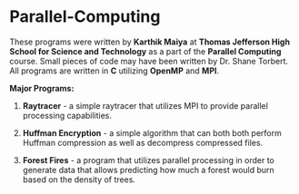 # Parallel-Computing
These programs were written by **Karthik Maiya** at **Thomas Jefferson High School for Science and Technology** as a part of the **Parallel Computing** course. Small pieces of code may have been written by Dr. Shane Torbert. All programs are written in **C** utilizing **OpenMP** and **MPI**.

**Major Programs:**

1. **Raytracer** - a simple raytracer that utilizes MPI to provide parallel processing capabilities.

2. **Huffman Encryption** - a simple algorithm that can both both perform Huffman compression as well as decompress compressed files.

3. **Forest Fires** - a program that utilizes parallel processing in order to generate data that allows predicting how much a forest would burn based on the density of trees.



